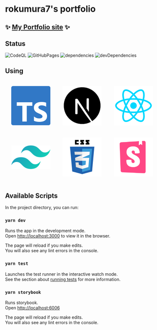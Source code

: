# rokumura7's portfolio

## ✨ [My Portfolio site](https://rokumura7.github.io/) ✨

## Status

![CodeQL](https://github.com/rokumura7/rokumura7.github.io/workflows/CodeQL/badge.svg)
![GitHubPages](https://github.com/rokumura7/rokumura7.github.io/workflows/GitHubPages/badge.svg)
![dependencies](https://david-dm.org/rokumura7/rokumura7.github.io.svg)
![devDependencies](https://david-dm.org/rokumura7/rokumura7.github.io/dev-status.svg)

## Using

<div style="display: flex;">
  <img src="static/img/logos/ts.png" style="object-fit: contain; margin: 20px;" width="128px">
  <img src="static/img/logos/nextjs.png" style="object-fit: contain; margin: 20px;" width="128px">
  <img src="static/img/logos/react.png" style="object-fit: contain; margin: 20px;" width="128px">
</div>

<div style="display: flex;">
  <img src="static/img/logos/tailwind-css.png" style="object-fit: contain; margin: 20px;" width="128px">
  <img src="static/img/logos/css.png" style="object-fit: contain; margin: 20px;" width="128px">
  <img src="static/img/logos/storybook.png" style="object-fit: contain; margin: 20px;" width="128px">
</div>

## Available Scripts

In the project directory, you can run:

### `yarn dev`

Runs the app in the development mode.\
Open [http://localhost:3000](http://localhost:3000) to view it in the browser.

The page will reload if you make edits.\
You will also see any lint errors in the console.

### `yarn test`

Launches the test runner in the interactive watch mode.\
See the section about [running tests](https://facebook.github.io/create-react-app/docs/running-tests) for more information.

### `yarn storybook`

Runs storybook.\
Open [http://localhost:6006](http://localhost:6006)

The page will reload if you make edits.\
You will also see any lint errors in the console.
